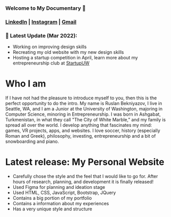 ### Welcome to My Documentary 👋

### [LinkedIn](https://www.linkedin.com/in/ruslan-bekniyazov/) | [Instagram](https://www.instagram.com/shkeeper_/) | [Gmail](https://mail.google.com/mail/?view=cm&source=mailto&to=rus.bekniyazov@gmail.com)

### :tada: Latest Update (Mar 2022):
* Working on improving design skills
* Recreating my old website with my new design skills
* Hosting a startup competition in April, learn more about my entrepreneurship club at [StartupUW](https://startup-uw.com/)


# Who I am

If I have not had the pleasure to introduce myself to you, then this is the perfect opportunity to do the intro. My name is Ruslan Bekniyazov, I live in Seattle, WA, and I am a Junior at the University of Washington, majoring in Computer Science, minoring in Entrepreneurship. I was born in Ashgabat, Turkmenistan, in what they call "The City of White Marble," and my family is spread all over the world. I develop anything that fascinates my mind: games, VR projects, apps, and websites. I love soccer, history (especially Roman and Greek), philosophy, investing, entrepreneurship and a bit of snowboarding and piano.

# Latest release: My Personal Website
* Carefully chose the style and the feel that I would like to go for. After hours of research, planning, and development it is finally released!
* Used Figma for planning and ideation stage
* Used HTML, CSS, JavaScript, Bootstrap, JQuery
* Contains a big portion of my portfolio
* Contains a information about my experiences
* Has a very unique style and structure

